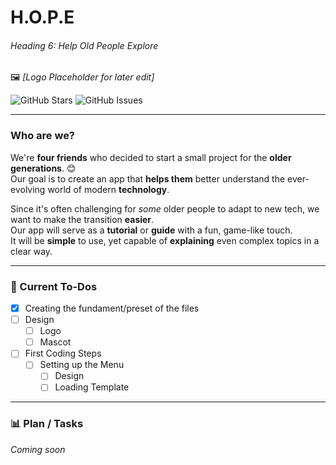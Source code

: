 # H.O.P.E
###### Heading 6: Help Old People Explore
🖼️ *[Logo Placeholder for later edit]*

![GitHub Stars](https://img.shields.io/github/stars/gamefox06)
![GitHub Issues](https://img.shields.io/github/issues/gamefox06/hope)

---

### Who are we?

We're **four friends** who decided to start a small project for the **older generations**. 😊  
Our goal is to create an app that **helps them** better understand the ever-evolving world of modern **technology**.

Since it's often challenging for *some* older people to adapt to new tech, we want to make the transition **easier**.  
Our app will serve as a **tutorial** or **guide** with a fun, game-like touch.  
It will be **simple** to use, yet capable of **explaining** even complex topics in a clear way.

---

### 📝 Current To-Dos

- [x] Creating the fundament/preset of the files
- [ ] Design  
  - [ ] Logo  
  - [ ] Mascot
- [ ] First Coding Steps  
  - [ ] Setting up the Menu  
    - [ ] Design  
    - [ ] Loading Template

---

### 📊 Plan / Tasks

*Coming soon*
